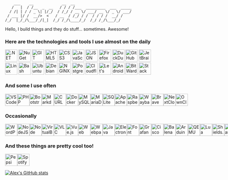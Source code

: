 ```
    ___    __             __  __                          
   /   |  / /__  _  __   / / / /___  _________  ___  _____
  / /| | / / _ \| |/_/  / /_/ / __ \/ ___/ __ \/ _ \/ ___/
 / ___ |/ /  __/>  <   / __  / /_/ / /  / / / /  __/ /    
/_/  |_/_/\___/_/|_|  /_/ /_/\____/_/  /_/ /_/\___/_/     
```

Hello, I build things and they do stuff... sometimes. Awesome!

### Here are the technologies and tools I use almost on the daily
<div >
    <img alt=".NET" src="https://www.vectorlogo.zone/logos/dotnet/dotnet-icon.svg" width="40" height="40" style="display: inline;" />
    <img alt="NuGet" src="https://www.vectorlogo.zone/logos/nuget/nuget-icon.svg" width="40" height="40" style="display: inline;" />
    <img alt="GIT" src="https://www.vectorlogo.zone/logos/git-scm/git-scm-icon.svg" width="40" height="40" style="display: inline;" />
    <img alt="HTML5" src="https://www.vectorlogo.zone/logos/w3_html5/w3_html5-icon.svg" width="40" height="40" style="display: inline;" />
    <img alt="CSS3" src="https://www.vectorlogo.zone/logos/w3_css/w3_css-icon.svg" width="40" height="40" style="display: inline;" />
    <img alt="JavaScript" src="https://upload.vectorlogo.zone/logos/javascript/images/239ec8a4-163e-4792-83b6-3f6d96911757.svg" width="40" height="40" style="display: inline;" />
    <img alt="JSON" src="https://www.vectorlogo.zone/logos/json/json-icon.svg" width="40" height="40" style="display: inline;" />
    <img alt="Firefox" src="https://www.vectorlogo.zone/logos/firefox/firefox-icon.svg" width="40" height="40" style="display: inline;" />
    <img alt="DuckDuckGo" src="https://www.vectorlogo.zone/logos/duckduckgo/duckduckgo-icon.svg" width="40" height="40" style="display: inline;" />
    <img alt="GitHub" src="https://www.vectorlogo.zone/logos/github/github-icon.svg" width="40" height="40" style="display: inline;" />
    <img alt="JetBrains" src="https://www.vectorlogo.zone/logos/jetbrains/jetbrains-icon.svg" width="40" height="40" style="display: inline;" />
    <img alt="Linux" src="https://www.vectorlogo.zone/logos/linux/linux-icon.svg" width="40" height="40" style="display: inline;" />
    <img alt="Bash" src="https://www.vectorlogo.zone/logos/gnu_bash/gnu_bash-icon.svg" width="40" height="40" style="display: inline;" />
    <img alt="Ubuntu" src="https://www.vectorlogo.zone/logos/ubuntu/ubuntu-icon.svg" width="40" height="40" style="display: inline;" />
    <img alt="Debian" src="https://www.vectorlogo.zone/logos/debian/debian-icon.svg" width="40" height="40" style="display: inline;" />
    <img alt="NGINX" src="https://www.vectorlogo.zone/logos/nginx/nginx-icon.svg" width="40" height="40" style="display: inline;" />
    <img alt="PostgreSQL" src="https://www.vectorlogo.zone/logos/postgresql/postgresql-icon.svg" width="40" height="40" style="display: inline;" />
    <img alt="Cloudflare" src="https://www.vectorlogo.zone/logos/cloudflare/cloudflare-icon.svg" width="40" height="40" style="display: inline;" />
    <img alt="Let's Encrypt" src="https://www.vectorlogo.zone/logos/letsencrypt/letsencrypt-icon.svg" width="40" height="40" style="display: inline;" />
    <img alt="Android" src="https://www.vectorlogo.zone/logos/android/android-icon.svg" width="40" height="40" style="display: inline;" />
    <img alt="BitWarden" src="https://www.vectorlogo.zone/logos/bitwarden/bitwarden-icon.svg" width="40" height="40" style="display: inline;" />
    <img alt="Stack Overflow" src="https://www.vectorlogo.zone/logos/stackoverflow/stackoverflow-icon.svg" width="40" height="40" style="display: inline;" />
</div>

### And some I use often
<div style="display: flex;">
    <img alt="VSCode" src="https://upload.vectorlogo.zone/logos/visualstudio_code/images/a4381320-f83c-4a29-9db3-b241c1d096b1.svg" width="40" height="40" style="display: inline;" />
    <img alt="PHP" src="https://www.vectorlogo.zone/logos/php/php-icon.svg" width="40" height="40" style="display: inline;" />
    <img alt="Bootstrap" src="https://upload.vectorlogo.zone/logos/getbootstrap/images/987f8f6c-263a-47b1-a85d-853cfca215d9.svg" width="40" height="40" style="display: inline;" />
    <img alt="Markdown" src="https://www.vectorlogo.zone/logos/commonmark/commonmark-icon.svg" width="40" height="40" style="display: inline;" />
    <img alt="CURL" src="https://www.vectorlogo.zone/logos/curl_haxx/curl_haxx-icon.svg" width="40" height="40" style="display: inline;" />
    <img alt="Docker" src="https://www.vectorlogo.zone/logos/docker/docker-icon.svg" width="40" height="40" style="display: inline;" />
    <img alt="MySQL" src="https://www.vectorlogo.zone/logos/mysql/mysql-icon.svg" width="40" height="40" style="display: inline;" />
    <img alt="MariaDB" src="https://www.vectorlogo.zone/logos/mariadb/mariadb-icon.svg" width="40" height="40" style="display: inline;" />
    <img alt="SQLite" src="https://www.vectorlogo.zone/logos/sqlite/sqlite-icon.svg" width="40" height="40" style="display: inline;" />
    <img alt="Apache" src="https://www.vectorlogo.zone/logos/apache/apache-icon.svg" width="40" height="40" style="display: inline;" />
    <img alt="Raspberry Pi" src="https://www.vectorlogo.zone/logos/raspberrypi/raspberrypi-icon.svg" width="40" height="40" style="display: inline;" />
    <img alt="Wayback Machine" src="https://www.vectorlogo.zone/logos/archive_web/archive_web-icon.svg" width="40" height="40" style="display: inline;" />
    <img alt="Brave" src="https://www.vectorlogo.zone/logos/brave/brave-icon.svg" width="40" height="40" style="display: inline;" />
    <img alt="NextCloud" src="https://www.vectorlogo.zone/logos/nextcloud/nextcloud-icon.svg" width="40" height="40" style="display: inline;" />
    <img alt="OwnCloud" src="https://www.vectorlogo.zone/logos/owncloud/owncloud-icon.svg" width="40" height="40" style="display: inline;" />
    
</div>

### Occasionally
<div style="display: flex;">
    <img alt="WordPress" src="https://www.vectorlogo.zone/logos/wordpress/wordpress-icon.svg" width="40" height="40" style="display: inline;" />
    <img alt="NodeJS" src="https://www.vectorlogo.zone/logos/nodejs/nodejs-icon.svg" width="40" height="40" style="display: inline;" />
    <img alt="Node Package Manager" src="https://www.vectorlogo.zone/logos/npmjs/npmjs-icon.svg" width="40" height="40" style="display: inline;" />
    <img alt="VirtualBox" src="https://www.vectorlogo.zone/logos/virtualbox/virtualbox-icon.svg" width="40" height="40" style="display: inline;" />
    <img alt="VLC" src="https://www.vectorlogo.zone/logos/videolan_vlc/videolan_vlc-icon.svg" width="40" height="40" style="display: inline;" />
    <img alt="Vue.js" src="https://www.vectorlogo.zone/logos/vuejs/vuejs-icon.svg" width="40" height="40" style="display: inline;" />
    <img alt="Web Assembly" src="https://www.vectorlogo.zone/logos/webassembly/webassembly-icon.svg" width="40" height="40" style="display: inline;" />
    <img alt="Webpack" src="https://www.vectorlogo.zone/logos/js_webpack/js_webpack-icon.svg" width="40" height="40" style="display: inline;" />
    <img alt="Java" src="https://www.vectorlogo.zone/logos/java/java-icon.svg" width="40" height="40" style="display: inline;" />
    <img alt="Electron" src="https://www.vectorlogo.zone/logos/electronjs/electronjs-icon.svg" width="40" height="40" style="display: inline;" />
    <img alt="Font Awesome" src="https://www.vectorlogo.zone/logos/font-awesome/font-awesome-icon.svg" width="40" height="40" style="display: inline;" />
    <img alt="Grafana" src="https://www.vectorlogo.zone/logos/grafana/grafana-icon.svg" width="40" height="40" style="display: inline;" />
    <img alt="Cisco" src="https://www.vectorlogo.zone/logos/cisco/cisco-icon.svg" width="40" height="40" style="display: inline;" />
    <img alt="Balena" src="https://www.vectorlogo.zone/logos/balenaio/balenaio-icon.svg" width="40" height="40" style="display: inline;" />
    <img alt="Arduino" src="https://www.vectorlogo.zone/logos/arduino/arduino-icon.svg" width="40" height="40" style="display: inline;" />
    <img alt="QEMU" src="https://www.vectorlogo.zone/logos/qemu/qemu-icon.svg" width="40" height="40" style="display: inline;" />
    <img alt="Lua" src="https://www.vectorlogo.zone/logos/lua/lua-icon.svg" width="40" height="40" style="display: inline;" />
    <img alt="Shields.io" src="https://www.vectorlogo.zone/logos/shieldsio/shieldsio-icon.svg" width="40" height="40" style="display: inline;" />
    <img alt="Mastodon" src="https://www.vectorlogo.zone/logos/joinmastodon/joinmastodon-icon.svg" width="40" height="40" style="display: inline;" />
    <img alt="Discord" src="https://www.vectorlogo.zone/logos/discordapp/discordapp-icon.svg" width="40" height="40" style="display: inline;" />
</div>

### And these things are pretty cool too!
<div style="display: flex;">
    <img alt="Pepsi" src="https://www.vectorlogo.zone/logos/pepsi/pepsi-icon.svg" width="40" height="40" style="display: inline;" />
    <img alt="Spotify" src="https://www.vectorlogo.zone/logos/spotify/spotify-icon.svg" width="40" height="40" style="display: inline;" />
</div>

[![Alex's GitHub stats](https://github-readme-stats.vercel.app/api?username=alexhorner&hide=stars,prs&count_private=true&show_icons=true)](https://github.com/anuraghazra/github-readme-stats)
